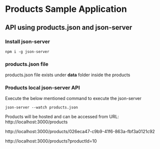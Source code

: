 # Products Sample Application

## API using products.json and json-server

### Install json-server
```
npm i -g json-server

```

### products.json file
products.json file exists under **data** folder inside the products

### Products local json-server API

Execute the below mentioned command to execute the json-server
```
json-server --watch products.json

```

Products will be hosted and can be accessed from URL: http://localhost:3000/products

http://localhost:3000/products/026eca47-c9b9-41f6-863a-fbf3a0121c92

http://localhost:3000/products?productId=10
